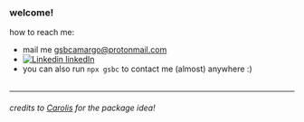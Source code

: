 
### welcome!

how to reach me:
  - mail me gsbcamargo@protonmail.com
  - [![Linkedin](https://i.stack.imgur.com/gVE0j.png) linkedIn](https://www.linkedin.com/in/gabriel-schreiner)
  - you can also run `npx gsbc` to contact me (almost) anywhere :)
</br></br>


---



###### credits to [Carolis](https://github.com/Carolis) for the package idea!
